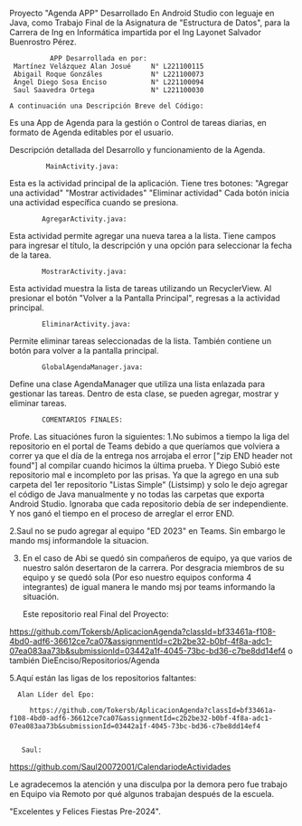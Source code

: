 Proyecto "Agenda APP" Desarrollado En Android Studio  con leguaje en Java, como Trabajo Final de la Asignatura de "Estructura de Datos",
para la Carrera de Ing en Informática impartida por el Ing Layonet Salvador Buenrostro Pérez. 

              APP Desarrollada en por: 
     Martínez Velázquez Alan Josué     N° L221100115 
     Abigail Roque Gonzáles            N° L221100073 
     Ángel Diego Sosa Enciso           N° L221100094 
     Saul Saavedra Ortega              N° L221100030

    A continuación una Descripción Breve del Código:

Es una App de Agenda para la gestión o Control de tareas diarias, en formato de Agenda editables por el usuario.

Descripción detallada del Desarrollo y funcionamiento de la Agenda.

             MainActivity.java: 
 Esta es la actividad principal de la aplicación. Tiene tres botones: 
 "Agregar una actividad" 
 "Mostrar actividades" 
 "Eliminar actividad"
Cada botón inicia una actividad específica cuando se presiona.

            AgregarActivity.java: 
 Esta actividad permite agregar una nueva tarea a la lista. Tiene campos para ingresar el título, la descripción y una opción para seleccionar la fecha de la tarea. 

            MostrarActivity.java: 
Esta actividad muestra la lista de tareas utilizando un RecyclerView. Al presionar el botón "Volver a la Pantalla Principal", regresas a la actividad principal. 
           
            EliminarActivity.java: 
Permite eliminar tareas seleccionadas de la lista. También contiene un botón para volver a la pantalla principal. 

            GlobalAgendaManager.java: 
Define una clase AgendaManager que utiliza una lista enlazada para gestionar las tareas. Dentro de esta clase, se pueden agregar, mostrar y eliminar tareas.


            COMENTARIOS FINALES: 
Profe.
Las situaciónes furon la siguientes:
1.No subimos a tiempo la liga del repositorio en el portal de Teams debido a que queríamos que volviera a correr ya que el día de la entrega nos arrojaba el error ["zip END header not found"] al compilar cuando hicimos la última prueba. Y Diego Subió este repositorio mal e incompleto por las prisas. Ya que la agrego en una sub carpeta del 1er repositorio "Listas Simple" (Listsimp) y solo le dejo agregar el código de Java manualmente y no todas las carpetas que exporta Android Studio. Ignoraba que cada repositorio debía de ser independiente. Y nos ganó el tiempo en el proceso de arreglar el error END.

2.Saul no se pudo agregar al equipo "ED 2023" en Teams. Sin embargo le mando msj informandole la situacion. 

3. En el caso de Abi se quedó sin compañeros de equipo, ya que varios de nuestro salón desertaron de la carrera. Por desgracia  miembros de su equipo y se quedó sola (Por eso nuestro equipos conforma 4 integrantes) de igual manera le mando msj por teams informando la situación.

      Este repositorio real Final del Proyecto:
 
https://github.com/Tokersb/AplicacionAgenda?classId=bf33461a-f108-4bd0-adf6-36612ce7ca07&assignmentId=c2b2be32-b0bf-4f8a-adc1-07ea083aa73b&submissionId=03442a1f-4045-73bc-bd36-c7be8dd14ef4 o también DieEnciso/Repositorios/Agenda

5.Aquí están las ligas de los repositorios faltantes: 
      
      Alan Líder del Epo:      

         https://github.com/Tokersb/AplicacionAgenda?classId=bf33461a-f108-4bd0-adf6-36612ce7ca07&assignmentId=c2b2be32-b0bf-4f8a-adc1-07ea083aa73b&submissionId=03442a1f-4045-73bc-bd36-c7be8dd14ef4


       Saul:   
  https://github.com/Saul20072001/CalendariodeActividades
  
  Le agradecemos la atención y una disculpa por la demora pero fue trabajo en Equipo via Remoto por qué algunos trabajan después de la escuela.

  "Excelentes y Felices Fiestas Pre-2024".
